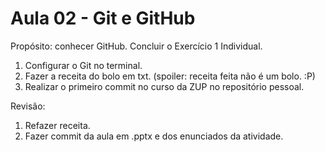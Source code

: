 # Aula 02 - Git e GitHub

Propósito: conhecer GitHub. Concluir o Exercício 1 Individual.

1. Configurar o Git no terminal.
2. Fazer a receita do bolo em txt. (spoiler: receita feita não é um bolo. :P)
3. Realizar o primeiro commit no curso da ZUP no repositório pessoal.

Revisão:
1. Refazer receita.
2. Fazer commit da aula em .pptx e dos enunciados da atividade.
